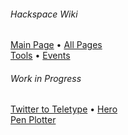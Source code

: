 ###### Hackspace Wiki

[Main Page](https://github.com/snhack/snhack.github.com/wiki) • [All Pages](_pages)  
[Tools](Tools) • [Events](Events)

###### Work in Progress

[Twitter to Teletype](Twitter-to-Teletype) • [Hero](Hero)  
[Pen Plotter](Pen-plotter)